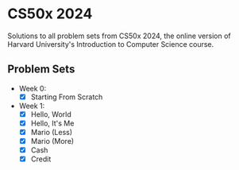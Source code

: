 # CS50x 2024
Solutions to all problem sets from CS50x 2024, the online version of Harvard University's Introduction to Computer Science course.

## Problem Sets
- Week 0:
	- [x] Starting From Scratch
- Week 1:
	- [x] Hello, World
	- [x] Hello, It's Me
	- [x] Mario (Less)
	- [x] Mario (More)
	- [x] Cash
	- [x] Credit
